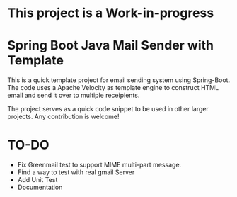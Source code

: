 # This project is a Work-in-progress

# Spring Boot Java Mail Sender with Template

This is a quick template project for email sending system using Spring-Boot.
The code uses a Apache Velocity as template engine to construct HTML email and send it over to multiple receipients. 

The project serves as a quick code snippet to be used in other larger projects. Any contribution is welcome! 


# TO-DO

- Fix Greenmail test to support MIME multi-part message.
- Find a way to test with real gmail Server
- Add Unit Test
- Documentation
